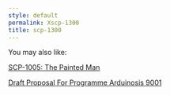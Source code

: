 ```yaml
---
style: default
permalink: Xscp-1300
title: scp-1300
---
```

You may also like:

[SCP-1005: The Painted Man](http://scp-wiki.net/scp-1005)

[Draft Proposal For Programme Arduinosis 9001](http://scp-wiki.net/draft-proposal-for-programme-arduinosis-9001)
